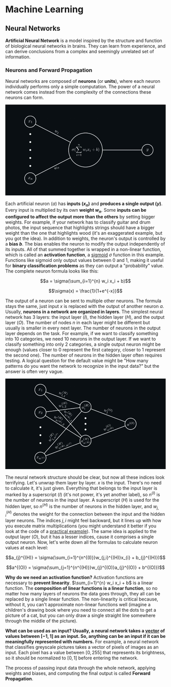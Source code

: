 # Machine Learning

## Neural Networks

**Artificial Neural Network** is a model inspired by the structure and function of biological neural networks in brains.
They can learn from experience, and can derive conclusions from a complex and seemingly unrelated set of information.

### Neurons and Forward Propagation

Neural networks are composed of **neurons** (or **units**), where each neuron individually performs only a simple
computation. The power of a neural network comes instead from the complexity of the connections these neurons can form.

![A single neuron](single_neuron.gif)

Each artificial neuron ($a$) has **inputs ($x_n$)** and **produces a single output ($y$)**. Every input is multiplied by
its own **weight $w_n$**. Some **inputs can be configured to affect the output more than the others** by setting bigger
weights. For example, if your network has to classify guitar and drum photos, the input sequence that highlights strings
should have a bigger weight than the one that highlights wood (it's an exaggerated example, but you got the idea). In
addition to weights, the neuron's output is controlled by a **bias $b$**. The bias enables the neuron to modify the
output independently of its inputs. All of that summed together is wrapped in a non-linear function, which is called an
**activation function**, a [sigmoid](https://en.wikipedia.org/wiki/Sigmoid_function) $\sigma$ function in this example.
Functions like sigmoid only output values between 0 and 1, making it useful for **binary classification problems** as
they can output a "probability" value. The complete neuron formula looks like this:

```math
a = \sigma(\sum_{i=1}^{n} w_i x_i + b)
```

```math
\sigma(x) = \frac{1}{1+e^{-x}}
```

The output of a neuron can be sent to multiple other neurons. The formula stays the same, just input $x$ is replaced
with the output of another neuron $a$. Usually, **neurons in a network are organized in layers**. The simplest neural
network has 3 layers: the input layer $(I)$, the hidden layer $(H)$, and the output layer $(O)$. The number of nodes $n$
in each layer might be different but usually is smaller in every next layer. The number of neurons in the output layer
depends on the task. For example, if we want to classify something into 10 categories, we need 10 neurons in the output
layer. If we want to classify something into only 2 categories, a single output neuron might be enough (values closer to
0 represent the first category, closer to 1 represent the second one). The number of neurons in the hidden layer often
requires testing. A logical question for the default value might be "How many patterns do you want the network to
recognize in the input data?" but the answer is often very vague.

![Neural network](neural_network.gif)

The neural network structure should be clear, but now all these indices look terrifying. Let's unwrap them layer by
layer. $x$ is the input. There's no need to calculate it, it's just given. Everything that belongs to the input layer is
marked by a superscript $(I)$ (it's not power, it's yet another label), so $n^{(I)}$ is the number of neurons in the
input layer. A superscript $(H)$ is used for the hidden layer, so $n^{(H)}$ is the number of neurons in the hidden
layer, and $w_{j,i}^{(H)}$ denotes the weight for the connection between the input and the hidden layer neurons. The
indices $j,i$ might feel backward, but it lines up with how you execute matrix multiplications (you might understand it
better if you look at the code of a [practical example](https://github.com/maksyche/spam-detector)). The same idea is
applied to the output layer $(O)$, but it has a lesser indices, cause it comprises a single output neuron. Now, let's
write down all the formulas to calculate neuron values at each level:

```math
a_{j}^{(H)} = \sigma(\sum_{i=1}^{n^{(I)}}w_{j,i}^{(H)}x_{i} + b_{j}^{(H)})
```

```math
a^{(O)} = \sigma(\sum_{j=1}^{n^{(H)}}w_{j}^{(O)}a_{j}^{(O)} + b^{(O)})
```

**Why do we need an activation function?** Activation functions are necessary to **prevent linearity**.
$\sum_{i=1}^{n} w_i x_i + b$ is a linear function. The **composition of linear functions is a linear function**, so no
matter how many layers of neurons the data goes through, they all can be replaced by a single linear function. The
non-linearity is critical because, without it, you can't approximate non-linear functions well (imagine a children's
drawing book where you need to connect all the dots to get a picture of a cat, but you can only draw a single straight
line somewhere through the middle of the picture).

**What can be used as an input? Usually, a neural network takes a
[vector](../linear-algebra/README.md#introduction-to-vectors) of values between $[-1, 1]$ as an input. So, anything can
be an input if it can be meaningfully represented with numbers.** For example, a neural network that classifies
greyscale pictures takes a vector of pixels of images as an input. Each pixel has a value between $[0, 255]$ that
represents its brightness, so it should be normalized to $[0, 1]$ before entering the network.

The process of passing input data through the whole network, applying weights and biases, and computing the final output
is called **Forward Propagation**.
